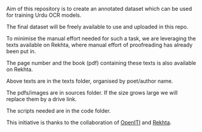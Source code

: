 Aim of this repository is to create an annotated dataset which can be used for training Urdu OCR models. 

The final dataset will be freely available to use and uploaded in this repo.


To minimise the manual effort needed for such a task, we are leveraging the texts available on Rekhta, where manual effort of proofreading has already been put in. 

The page number and the book (pdf) containing these texts is also available on Rekhta.

Above texts are in the texts folder, organised by poet/author name.

The pdfs/images are in sources folder. If the size grows large we will replace them by a drive link.

The scripts needed are in the code folder.


This initiative is thanks to the collaboration of [OpenITI](https://openiti.org) and [Rekhta](https://www.rekhta.org).


